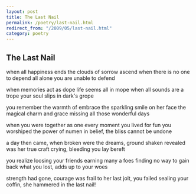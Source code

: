 ```yaml
---
layout: post
title: The Last Nail
permalink: /poetry/last-nail.html
redirect_from: "/2009/05/last-nail.html"
category: poetry
---
```


The Last Nail
-------------

when all happiness ends
the clouds of sorrow ascend
when there is no one to depend
all alone you are unable to defend

when memories act as dope
life seems all in mope
when all sounds are a trope
your soul slips in dark's grope

you remember the warmth of embrace
the sparkling smile on her face
the magical charm and grace
missing all those wonderful days

when you were together as one
every moment you lived for fun
you worshiped the power of numen
in belief, the bliss cannot be undone

a day then came, when broken
were the dreams, ground shaken
revealed was her true craft
crying, bleeding you lay bereft

you realize loosing your friends
earning many a foes
finding no way to gain back
what you lost, adds up to your woes

strength had gone, courage was frail
to her last jolt, you failed
sealing your coffin, she
hammered in the last nail!
